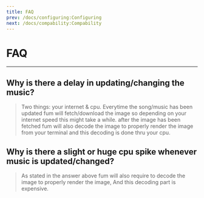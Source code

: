 ```yaml
---
title: FAQ
prev: /docs/configuring:Configuring
next: /docs/compability:Compability
---
```


# FAQ

---

## Why is there a delay in updating/changing the music?

> Two things: your internet & cpu. Everytime the song/music has been updated fum will fetch/download the image so depending on your internet speed this might take a while. after the image has been fetched fum will also decode the image to properly render the image from your terminal and this decoding is done thru your cpu.

## Why is there a slight or huge cpu spike whenever music is updated/changed?

> As stated in the answer above fum will also require to decode the image to properly render the image, And this decoding part is expensive.
